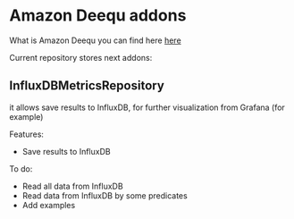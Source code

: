 # Amazon Deequ addons
What is Amazon Deequ you can find here [here]

Current repository stores next addons:

## InfluxDBMetricsRepository
it allows save results to InfluxDB, for further visualization from Grafana (for example)

Features:
- Save results to InfluxDB


To do:
- Read all data from InfluxDB
- Read data from InfluxDB by some predicates
- Add examples



[here]: https://github.com/awslabs/deequ